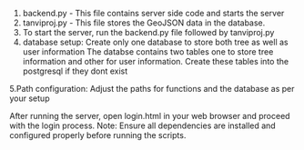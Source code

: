 1. backend.py - This file contains server side code and starts the server
2. tanviproj.py - This file stores the GeoJSON data in the database.
3. To start the server, run the backend.py file followed by tanviproj.py
4. database setup: Create only one database to store both tree as well as user information
                   The databse contains two tables one to store tree information and other for user information.
                   Create these tables into the postgresql if they dont exist

  5.Path configuration: Adjust the paths for functions and the database as per your setup
  
After running the server, open login.html in your web browser and proceed with the login process.
Note: Ensure all dependencies are installed and configured properly before running the scripts.
